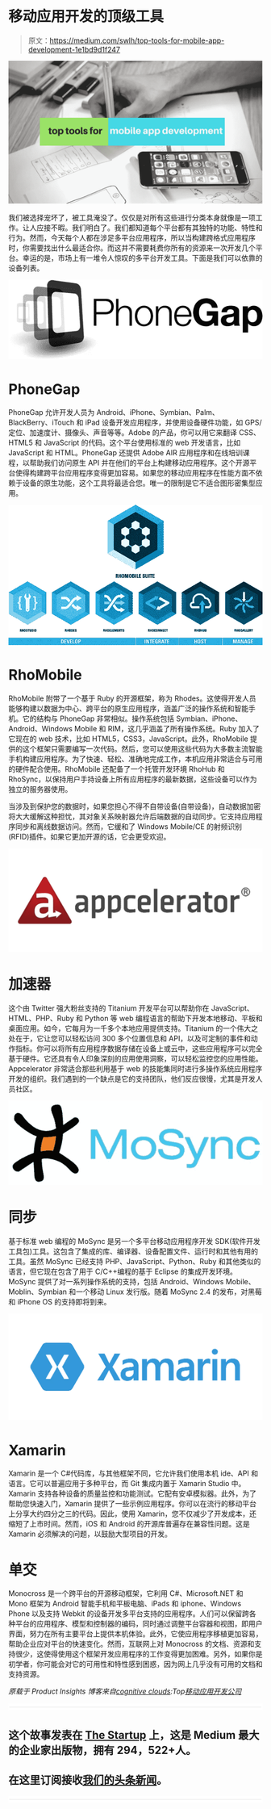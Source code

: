 # 移动应用开发的顶级工具

> 原文：<https://medium.com/swlh/top-tools-for-mobile-app-development-1e1bd9d1f247>

![](img/c5267d24d611134061326aadbbbc6615.png)

我们被选择宠坏了，被工具淹没了。仅仅是对所有这些进行分类本身就像是一项工作。让人应接不暇。我们明白了。我们都知道每个平台都有其独特的功能、特性和行为。然而，今天每个人都在涉足多平台应用程序，所以当构建跨格式应用程序时，你需要找出什么最适合你。而这并不需要耗费你所有的资源来一次开发几个平台。幸运的是，市场上有一堆令人惊叹的多平台开发工具。下面是我们可以依靠的设备列表。

![](img/59e1f4433920b23c09c85c5c174ab3cc.png)

# PhoneGap

PhoneGap 允许开发人员为 Android、iPhone、Symbian、Palm、BlackBerry、iTouch 和 iPad 设备开发应用程序，并使用设备硬件功能，如 GPS/定位、加速度计、摄像头、声音等等。Adobe 的产品，你可以用它来翻译 CSS、HTML5 和 JavaScript 的代码。这个平台使用标准的 web 开发语言，比如 JavaScript 和 HTML。PhoneGap 还提供 Adobe AIR 应用程序和在线培训课程，以帮助我们访问原生 API 并在他们的平台上构建移动应用程序。这个开源平台使得构建跨平台应用程序变得更加容易。如果您的移动应用程序在性能方面不依赖于设备的原生功能，这个工具将最适合您。唯一的限制是它不适合图形密集型应用。

![](img/69281844d4a37ee4d5188602f74b340f.png)

# RhoMobile

RhoMobile 附带了一个基于 Ruby 的开源框架，称为 Rhodes。这使得开发人员能够构建以数据为中心、跨平台的原生应用程序，涵盖广泛的操作系统和智能手机。它的结构与 PhoneGap 非常相似。操作系统包括 Symbian、iPhone、Android、Windows Mobile 和 RIM，这几乎涵盖了所有操作系统。Ruby 加入了它现在的 web 技术，比如 HTML5，CSS3，JavaScript。此外，RhoMobile 提供的这个框架只需要编写一次代码。然后，您可以使用这些代码为大多数主流智能手机构建应用程序。为了快速、轻松、准确地完成工作，本机应用非常适合与可用的硬件配合使用。RhoMobile 还配备了一个托管开发环境 RhoHub 和 RhoSync，以保持用户手持设备上所有应用程序的最新数据，这些设备可以作为独立的服务器使用。

当涉及到保护您的数据时，如果您担心不得不自带设备(自带设备)，自动数据加密将大大缓解这种担忧，其对象关系映射器允许后端数据的自动同步。它支持应用程序同步和离线数据访问。然而，它缓和了 Windows Mobile/CE 的射频识别(RFID)插件。如果它更加开源的话，它会更受欢迎。

![](img/0ffb481eab2ebe8416b147b231415538.png)

# 加速器

这个由 Twitter 强大粉丝支持的 Titanium 开发平台可以帮助你在 JavaScript、HTML、PHP、Ruby 和 Python 等 web 编程语言的帮助下开发本地移动、平板和桌面应用。如今，它每月为一千多个本地应用提供支持。Titanium 的一个伟大之处在于，它让您可以轻松访问 300 多个位置信息和 API，以及可定制的事件和动作指标。你可以将所有应用程序数据存储在设备上或云中，这些应用程序可以完全基于硬件。它还具有令人印象深刻的应用使用洞察，可以轻松监控您的应用性能。Appcelerator 非常适合那些利用基于 web 的技能集同时进行多操作系统应用程序开发的组织。我们遇到的一个缺点是它的支持团队，他们反应很慢，尤其是开发人员社区。

![](img/1e8bc5a7a029ae4b89499972ff5f1bc9.png)

# 同步

基于标准 web 编程的 MoSync 是另一个多平台移动应用程序开发 SDK(软件开发工具包)工具。这包含了集成的库、编译器、设备配置文件、运行时和其他有用的工具。虽然 MoSync 已经支持 PHP、JavaScript、Python、Ruby 和其他类似的语言，但它现在包含了用于 C/C++编程的基于 Eclipse 的集成开发环境。MoSync 提供了对一系列操作系统的支持，包括 Android、Windows Mobile、Moblin、Symbian 和一个移动 Linux 发行版。随着 MoSync 2.4 的发布，对黑莓和 iPhone OS 的支持即将到来。

![](img/5bbdee7cf09aa4fe17587346676a772b.png)

# Xamarin

Xamarin 是一个 C#代码库，与其他框架不同，它允许我们使用本机 ide、API 和语言。它可以普遍应用于多种平台，而 Git 集成内置于 Xamarin Studio 中。Xamarin 支持各种设备的质量监控和功能测试。它配有安卓模拟器。此外，为了帮助您快速入门，Xamarin 提供了一些示例应用程序。你可以在流行的移动平台上分享大约四分之三的代码。因此，使用 Xamarin，您不仅减少了开发成本，还缩短了上市时间。然而，iOS 和 Android 的开源库普遍存在兼容性问题。这是 Xamarin 必须解决的问题，以鼓励大型项目的开发。

# 单交

Monocross 是一个跨平台的开源移动框架，它利用 C#、Microsoft.NET 和 Mono 框架为 Android 智能手机和平板电脑、iPads 和 iphone、Windows Phone 以及支持 Webkit 的设备开发多平台支持的应用程序。人们可以保留跨各种平台的应用程序、模型和控制器的编码，同时通过调整平台容器和视图，即用户界面，努力在所有主要平台上提供本机体验。此外，它使应用程序移植更加容易，帮助企业应对平台的快速变化。然而，互联网上对 Monocross 的文档、资源和支持很少，这使得使用这个框架开发应用程序的工作变得更加困难。另外，如果你是初学者，你可能会对它的可用性和特性感到困惑，因为网上几乎没有可用的文档和支持资源。

*原载于 Product Insights 博客来自*[*cognitive clouds*](https://www.cognitiveclouds.com)*:Top*[*移动应用开发公司*](https://www.cognitiveclouds.com/custom-software-development-services/mobile-app-development-company)

![](img/731acf26f5d44fdc58d99a6388fe935d.png)

## 这个故事发表在 [The Startup](https://medium.com/swlh) 上，这是 Medium 最大的企业家出版物，拥有 294，522+人。

## 在这里订阅接收[我们的头条新闻](http://growthsupply.com/the-startup-newsletter/)。

![](img/731acf26f5d44fdc58d99a6388fe935d.png)